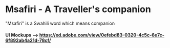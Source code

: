 # Msafiri - A Traveller's companion 
"Msafiri" is a Swahili word which means companion

#### UI Mockups --> https://xd.adobe.com/view/0efebd83-0320-4c5c-6e7c-6f892ab4a21d-78cf/
